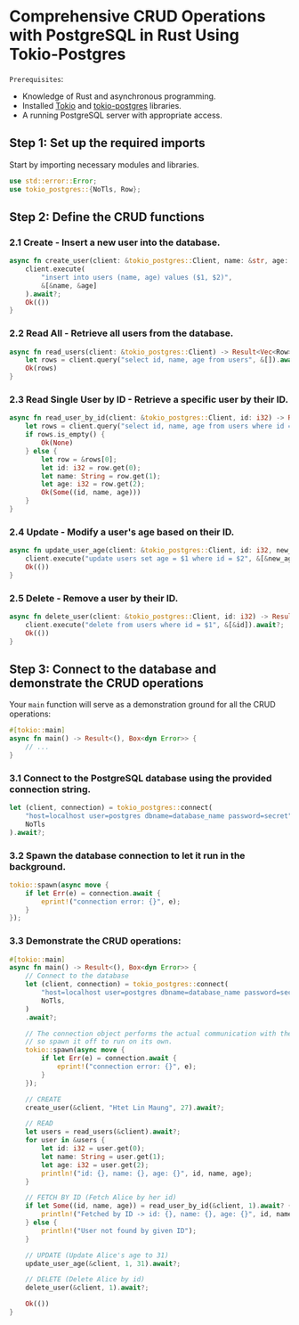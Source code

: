 # Comprehensive CRUD Operations with PostgreSQL in Rust Using Tokio-Postgres

`Prerequisites`:

- Knowledge of Rust and asynchronous programming.
- Installed [Tokio](https://crates.io/crates/tokio) and [tokio-postgres](https://crates.io/crates/tokio-postgres) libraries.
- A running PostgreSQL server with appropriate access.

## Step 1: Set up the required imports

Start by importing necessary modules and libraries.

```rs
use std::error::Error;
use tokio_postgres::{NoTls, Row};
```

## Step 2: Define the CRUD functions

### 2.1 Create - Insert a new user into the database.

```rs
async fn create_user(client: &tokio_postgres::Client, name: &str, age: i32) -> Result<(), Box<dyn Error>> {
    client.execute(
        "insert into users (name, age) values ($1, $2)",
        &[&name, &age]
    ).await?;
    Ok(())
}
```

### 2.2 Read All - Retrieve all users from the database.

```rs
async fn read_users(client: &tokio_postgres::Client) -> Result<Vec<Row>, Box<dyn Error>> {
    let rows = client.query("select id, name, age from users", &[]).await?;
    Ok(rows)
}
```

### 2.3 Read Single User by ID - Retrieve a specific user by their ID.

```rs
async fn read_user_by_id(client: &tokio_postgres::Client, id: i32) -> Result<Option<(i32, String, i32)>, Box<dyn Error>> {
    let rows = client.query("select id, name, age from users where id = $1", &[&id]).await?;
    if rows.is_empty() {
        Ok(None)
    } else {
        let row = &rows[0];
        let id: i32 = row.get(0);
        let name: String = row.get(1);
        let age: i32 = row.get(2);
        Ok(Some((id, name, age)))
    }
}
```

### 2.4 Update - Modify a user's age based on their ID.

```rs
async fn update_user_age(client: &tokio_postgres::Client, id: i32, new_age: i32) -> Result<(), Box<dyn Error>> {
    client.execute("update users set age = $1 where id = $2", &[&new_age, &id]).await?;
    Ok(())
}
```

### 2.5 Delete - Remove a user by their ID.

```rs
async fn delete_user(client: &tokio_postgres::Client, id: i32) -> Result<(), Box<dyn Error>> {
    client.execute("delete from users where id = $1", &[&id]).await?;
    Ok(())
}
```

## Step 3: Connect to the database and demonstrate the CRUD operations

Your `main` function will serve as a demonstration ground for all the CRUD operations:

```rs
#[tokio::main]
async fn main() -> Result<(), Box<dyn Error>> {
    // ...
}
```

### 3.1 Connect to the PostgreSQL database using the provided connection string.

```rs
let (client, connection) = tokio_postgres::connect(
    "host=localhost user=postgres dbname=database_name password=secret",
    NoTls
).await?;
```

### 3.2 Spawn the database connection to let it run in the background.

```rs
tokio::spawn(async move {
    if let Err(e) = connection.await {
        eprint!("connection error: {}", e);
    }
});
```

### 3.3 Demonstrate the CRUD operations:

```rs
#[tokio::main]
async fn main() -> Result<(), Box<dyn Error>> {
    // Connect to the database
    let (client, connection) = tokio_postgres::connect(
        "host=localhost user=postgres dbname=database_name password=secret",
        NoTls,
    )
    .await?;

    // The connection object performs the actual communication with the database,
    // so spawn it off to run on its own.
    tokio::spawn(async move {
        if let Err(e) = connection.await {
            eprint!("connection error: {}", e);
        }
    });

    // CREATE
    create_user(&client, "Htet Lin Maung", 27).await?;

    // READ
    let users = read_users(&client).await?;
    for user in &users {
        let id: i32 = user.get(0);
        let name: String = user.get(1);
        let age: i32 = user.get(2);
        println!("id: {}, name: {}, age: {}", id, name, age);
    }

    // FETCH BY ID (Fetch Alice by her id)
    if let Some((id, name, age)) = read_user_by_id(&client, 1).await? {
        println!("Fetched by ID -> id: {}, name: {}, age: {}", id, name, age);
    } else {
        println!("User not found by given ID");
    }

    // UPDATE (Update Alice's age to 31)
    update_user_age(&client, 1, 31).await?;

    // DELETE (Delete Alice by id)
    delete_user(&client, 1).await?;

    Ok(())
}
```
